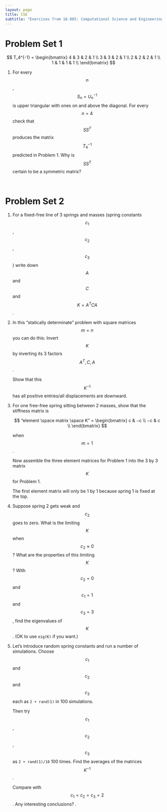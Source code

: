 ```yaml
---
layout: page
title: CSE
subtitle: "Exercises from 18.085: Computational Science and Engineering by Professor Gilbert Strang"
---
```


# Problem Set 1

$$
T_4^{-1} = 
\begin{bmatrix}
4 & 3 & 2 & 1 \\
3 & 3 & 2 & 1 \\
2 & 2 & 2 & 1 \\
1 & 1 & 1 & 1 \\
\end{bmatrix}
$$

1. For every $$n$$, $$S_n = U_n^{-1}$$ is upper triangular with ones on and 
above the diagonal. For every $$n=4$$ check that $$SS^T$$ produces the matrix 
$$T_4^{-1}$$ predicted in Problem 1. Why is $$SS^T$$ certain to be a symmetric
matrix?

<br/>

# Problem Set 2

1. For a fixed-free line of 3 springs and masses (spring constants $$c_1$$, 
$$c_2$$, $$c_3$$) write down $$A$$ and $$C$$ and $$K = A^T CA$$.

2. In this “statically determinate” problem with square matrices $$m = n$$ you 
can do this: Invert $$K$$ by inverting its 3 factors $$A^T, C, A$$.
    
    Show that this $$K^{−1}$$ has all positive entries/all displacements are 
    downward.

3. For one free-free spring sitting between 2 masses, show that the stiffness 
matrix is

    $$
    “element \space matrix \space K” =
    \begin{bmatrix}
    c & −c  \\
    −c & c   \\
    \end{bmatrix}
    $$

    when $$m = 1$$.
    
    Now assemble the three element matrices for Problem 1 into the 3 by 3 matrix 
    $$K$$ for Problem 1.
    
    The first element matrix will only be 1 by 1 because spring 1 is fixed at 
    the top.

4. Suppose spring 2 gets weak and $$c_2$$ goes to zero. What is the limiting 
$$K$$ when $$c_2 \approx 0$$? What are the properties of this limiting $$K$$? With 
$$c_2 = 0$$ and $$c_1 = 1$$ and $$c_3 = 3$$, find the eigenvalues of $$K$$. 
(OK to use `eig(K)` if you want.)

5. Let’s introduce random spring constants and run a number of simulations. 
Choose $$c_1$$ and $$c_2$$ and $$c_3$$ each as `2 + rand(1)` in 100 simulations.

    Then try $$c_1$$, $$c_2$$, $$c_3$$ as `2 + rand(1)/10` 100 times. Find the 
    averages of the matrices $$K^{−1}$$.
    
    Compare with $$c_1 = c_2 = c_3 = 2$$. Any interesting conclusions?
.
